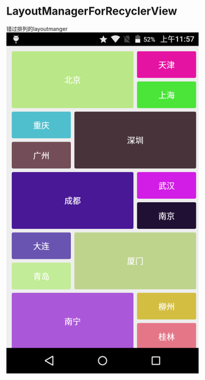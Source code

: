 # LayoutManagerForRecyclerView
错过排列的layoutmanger
![](https://github.com/HarveyLee1228/LayoutManagerForRecyclerView/blob/master/ScreenShot/ScreentShot.png)

